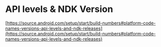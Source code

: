 # API levels & NDK Version

[https://source.android.com/setup/start/build-numbers#platform-code-names-versions-api-levels-and-ndk-releases](https://source.android.com/setup/start/build-numbers#platform-code-names-versions-api-levels-and-ndk-releases)
